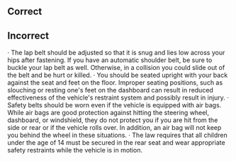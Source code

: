 ## Correct
## Incorrect
· The lap belt should be adjusted so that it is snug and lies low across your hips after fastening. If you have an automatic shoulder belt, be sure to buckle your lap belt as well. Otherwise, in a collision you could slide out of the belt and be hurt or killed.
· You should be seated upright with your back against the seat and feet on the floor. Improper seating positions, such as slouching or resting one's feet on the dashboard can result in reduced effectiveness of the vehicle's restraint system and possibly result in injury.
· Safety belts should be worn even if the vehicle is equipped with air bags. While air bags are good protection against hitting the steering wheel, dashboard, or windshield, they do not protect you if you are hit from the side or rear or if the vehicle rolls over. In addition, an air bag will not keep you behind the wheel in these situations.
· The law requires that all children under the age of 14 must be secured in the rear seat and wear appropriate safety restraints while the vehicle is in motion.